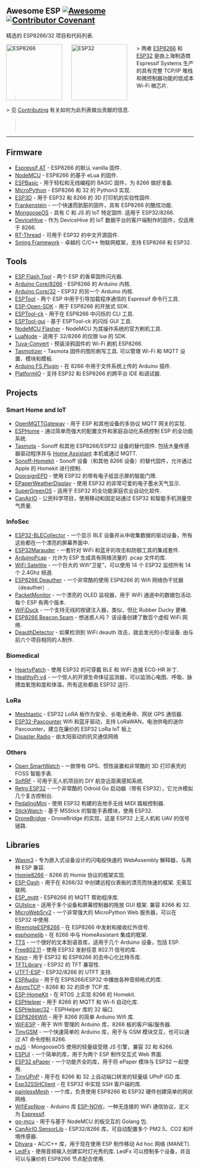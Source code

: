 <div class="github-widget" data-repo="agucova/awesome-esp"></div>

<!--lint disable awesome-list-item-->
<!--lint disable awesome-toc-->
<!--lint disable no-blockquote-without-marker-->

## Awesome ESP [![Awesome](https://awesome.re/badge.svg)](https://awesome.re) [![Contributor Covenant](https://img.shields.io/badge/Contributor%20Covenant-v2.0%20adopted-ff69b4.svg)](https://github.com/agucova/awesome-esp/blob/master/code-of-conduct.md)
精选的 ESP8266/32 项目和代码列表.

<a href="http://espressif.com/en/products/hardware/esp8266ex/overview"><img src="https://raw.githubusercontent.com/agucova/awesome-esp/master/img/esp8266.jpg" alt="ESP8266" align="left" style="margin-right: 25px" height=150></a>
<a href="http://espressif.com/en/products/hardware/esp32/overview"><img src="https://pbs.twimg.com/profile_images/863510403120222208/rjVOiTe3.jpg" alt="ESP32" align="left" style="margin-right: 25px" height=150></a>
&gt; 两者 [ESP8266](http://espressif.com/en/products/hardware/esp8266ex/overview) 和 [ESP32](http://espressif.com/en/products/hardware/esp32/overview) 是由上海制造商 Espressif Systems 生产的具有完整 TCP/IP 堆栈和微控制器功能的低成本 Wi-Fi 微芯片.
> <br/>
&gt; 见 [Contributing](https://github.com/agucova/awesome-esp/blob/master/contributing.md) 有关如何为此列表做出贡献的信息.
> <br/><br/>
---
<!--lint disable no-repeat-punctuation-->
<!--lint disable remark-lint-double-link-->

## Firmware
- [Espressif AT](http://bbs.espressif.com/) - ESP8266 的默认 vanilla 固件.
- [NodeMCU](https://github.com/nodemcu/nodemcu-firmware) - ESP8266 的基于 eLua 的固件.
- [ESPBasic](http://www.esp8266basic.com/) - 用于轻松和无线编程的 BASIC 固件，为 8266 做好准备.
- [MicroPython](https://github.com/micropython/micropython/) - ESP8266 和 32 的 Python3 实现.
- [ESP3D](https://github.com/luc-github/ESP3D) - 用于 ESP32 和 8266 的 3D 打印机的实验性固件.
- [Frankenstein](https://github.com/nekromant/esp8266-frankenstein) - 一个快速而肮脏的固件，具有 ESP8266 的酷炫功能.
- [MongooseOS](https://github.com/cesanta/mongoose-os)  - 具有 C 和 JS 的 IoT 特定固件. 适用于 ESP32/8266.
- [DeviceHive](https://devicehive.com/) - 作为 DeviceHive 的 IoT 数据平台的客户端制作的固件，仅适用于 8266.
- [RT-Thread](https://github.com/RT-Thread/rt-thread) - 可用于 ESP32 的中文开源固件.
- [Sming Framework](https://github.com/SmingHub/Sming) - 卓越的 C/C++ 物联网框架，支持 ESP8266 和 ESP32.  

## Tools
- [ESP Flash Tool](http://espressif.com/en/support/download/other-tools) - 两个 ESP 的香草固件闪光器.
- [Arduino Core/8266](https://github.com/esp8266/arduino) - ESP8266 的 Arduino 内核.
- [Arduino Core/32](https://github.com/espressif/arduino-esp32) - ESP32 的另一个 Arduino 内核.
- [ESPTool](https://github.com/espressif/esptool) - 两个 ESP 中用于引导加载程序通信的 Espressif 命令行工具.
- [ESP-Open-SDK](https://github.com/pfalcon/esp-open-sdk) - 用于 ESP8266 的开放式 SDK.
- [ESPTool-ck](https://github.com/igrr/esptool-ck) - 用于在 ESP8266 中闪烁的 CLI 工具.
- [ESPTool-gui](https://github.com/Rodmg/esptool-gui) - 基于 ESPTool-ck 的闪烁 GUI 工具.
- [NodeMCU Flasher](https://github.com/nodemcu/nodemcu-flasher) - NodeMCU 为其操作系统的官方刷机工具.
- [LuaNode](https://github.com/Nicholas3388/LuaNode) - 适用于 32/8266 的仅限 lua 的 SDK.
- [Tuya-Convert](https://github.com/ct-Open-Source/tuya-convert) - 预装涂鸦固件的 Wi-Fi 刷机 ESP8266.
- [Tasmotizer](https://github.com/tasmota/tasmotizer)  - Tasmota 固件的图形刷写工具. 可以管理 Wi-Fi 和 MQTT 设置、模块和模板.
- [Arduino FS Plugin](https://github.com/esp8266/arduino-esp8266fs-plugin) - 在 8266 中用于文件系统上传的 Arduino 插件.
- [PlatformIO](https://github.com/platformio/platformio-core) - 支持 ESP32 和 ESP8266 的跨平台 IDE 和调试器.

## Projects
### Smart Home and IoT
- [OpenMQTTGateway](https://github.com/1technophile/OpenMQTTGateway) - 用于 ESP 和其他设备的多协议 MQTT 网关的实现.
- [ESPHome](https://esphome.io/) - 通过简单而强大的配置文件和家庭自动化系统控制 ESP 的全功能系统.
- [Tasmota](https://tasmota.github.io/docs/)  - Sonoff 和其他 ESP8266/ESP32 设备的替代固件. 包括大量传感器驱动程序并与 [Home Assistant](https://www.home-assistant.io/) 本机或通过 MQTT.
- [Sonoff-Homekit](https://github.com/Gruppio/Sonoff-Homekit) - Sonoff 设备（和其他 8266 设备）的替代固件，允许通过 Apple 的 Homekit 进行控制.
- [DoorsignEPD](https://github.com/jamct/DoorsignEPD) - 使用 ESP32 的带有电子纸显示屏的智能门牌.
- [EPaperWeatherDisplay](https://github.com/henri98/esp32-e-paper-weatherdisplay) - 使用 ESP32 的非常可爱的电子墨水天气显示.
- [SuperGreenOS](https://github.com/supergreenlab/SuperGreenOS) - 适用于 ESP32 的全功能家庭农业自动化软件.
- [CanAirIO](https://github.com/kike-canaries/canairio_firmware#canairio-firmware) - 公民科学项目，使用移动和固定站通过 ESP32 和智能手机测量空气质量.

### InfoSec
- [ESP32-BLECollector](https://github.com/tobozo/ESP32-BLECollector) - 一个显示 BLE 设备并从中收集数据的驱动设备，所有这些都在一个漂亮的屏幕界面中.
- [ESP32Marauder](https://github.com/justcallmekoko/ESP32Marauder) - 一套针对 WiFi 和蓝牙的攻击和防御工具的集成套件.
- [ArduinoPcap](https://github.com/spacehuhn/ArduinoPcap) - 允许为 ESP 生成具有网络流量的 .pcap 文件的库.
- [WiFi Satellite](https://hackaday.io/project/28831-wifi-satellite-34c3) - 一个巨大的 Wifi“卫星”，可以使用 14 个 ESP32 监控所有 14 个 2.4Ghz 频道.
- [ESP8266 Deauther](https://github.com/spacehuhn/esp8266_deauther) - 一个非常酷的使用 ESP8266 的 Wifi 网络伪干扰器（deauther）.
- [PacketMonitor](https://github.com/spacehuhn/PacketMonitor32)  - 一个漂亮的 OLED 监视器，用于 WiFi 通道中的数据包活动. 每个 ESP 有两个版本.
- [WiFiDuck](https://github.com/spacehuhn/WiFiDuck) - 一个支持无线的按键注入器，类似，但比 Rubber Ducky 更棒.
- [ESP8266 Beacon Spam](https://github.com/spacehuhn/esp8266_beaconSpam)  - 想迷惑人吗？ 该设备创建了数百个虚假 WiFi 网络.
- [DeauthDetector](https://github.com/spacehuhn/DeauthDetector)  - 如果检测到 WiFi deauth 攻击，就会发光的小型设备. 由与前六个项目相同的人制作.

### Biomedical
- [HeartyPatch](https://heartypatch.protocentral.com/) - 使用 ESP32 的可穿戴 BLE 和 WiFi 连接 ECG-HR 补丁.
- [HealthyPi v4](https://www.crowdsupply.com/protocentral/healthypi-v4-unplugged) - 一个惊人的开源生命体征监测器，可以监测心电图、呼吸、脉搏血氧饱和度和体温，所有这些都由 ESP32 运行.

### LoRa

- [Meshtastic](https://www.meshtastic.org/) - ESP32 LoRA 板作为安全、长电池寿命、网状 GPS 通信器.
- [ESP32-Paxcounter](https://github.com/cyberman54/ESP32-Paxcounter#esp32-paxcounter) Wifi 和蓝牙驱动，支持 LoRaWAN，电池供电的迷你 Paxcounter，建立在廉价的 ESP32 LoRa IoT 板上
- [Disaster Radio](https://disaster.radio/) - 由太阳驱动的抗灾通信网络

### Others
- [Open SmartWatch](https://open-smartwatch.github.io/) - 一款带有 GPS、惯性装置和非常酷的 3D 打印表壳的 FOSS 智能手表.
- [SoftRF](https://github.com/lyusupov/SoftRF) - 可用于无人机项目的 DIY 航空近距离感知系统.
- [Retro ESP32](https://github.com/retro-esp32/RetroESP32) - 一个非常酷的 Odroid Go 启动器（带有 ESP32），它允许模拟几个复古控制台.
- [PedalinoMini](https://github.com/alf45tar/PedalinoMini) - 使用 ESP32 构建的吉他手无线 MIDI 踏板控制器.
- [StickWatch](https://github.com/eggfly/StickWatch) - 基于 M5Stick 的智能手表模块，使用 ESP32.
- [DroneBridge](https://github.com/DroneBridge/ESP32) - DroneBridge 的实现，这是 ESP32 上无人机和 UAV 的信号链路.
## Libraries
- [Wasm3](https://github.com/wasm3/wasm3) - 专为嵌入式设备设计的闪电般快速的 WebAssembly 解释器，与两种 ESP 兼容.
- [Homie8266](https://github.com/marvinroger/homie-esp8266) - 8266 的 Homie 协议的框架实现.
- [ESP-Dash](https://github.com/ayushsharma82/ESP-DASH)  - 用于在 8266/32 中创建远程仪表板的漂亮而快速的框架. 无需互联网.
- [ESP_mqtt](https://github.com/tuanpmt/esp_mqtt) - ESP8266 的 MQTT 帮助程序库.
- [GUIslice](https://github.com/ImpulseAdventure/GUIslice)  - 适用于多个设备和屏幕控制器的拖放 GUI 框架. 兼容 8266 和 32.
- [MicroWebSrv2](https://github.com/jczic/MicroWebSrv2) - 一个非常强大的 MicroPython Web 服务器，可以在 ESP32 中使用.
- [IRremoteESP8266](https://github.com/markszabo/IRremoteESP8266) - 在 ESP8266 中发射和接收红外信号.
- [esphomelib](https://github.com/OttoWinter/esphomelib) - 在 8266 中与 HomeAssistant 集成的框架.
- [TTS](https://github.com/jscrane/TTS) - 一个很好的文本到语音库，适用于几个 Arduino 设备，包括 ESP.
- [Free802.11](https://github.com/Jeija/esp32free80211) - 使用 ESP32 发射任意 802.11 信号的库.
- [Koyn](https://github.com/elkrem/koyn) - 用于 ESP32 和 ESP8266 的去中心化比特币库.
- [TFTLibrary](https://github.com/loboris/ESP32_TFT_library) - ESP32 的 TFT 兼容性.
- [UTFT-ESP](https://github.com/gnulabis/UTFT-ESP) - ESP32/8266 的 UTFT 支持.
- [ESPAudio](https://github.com/earlephilhower/ESP8266Audio) - 用于在 ESP8266/ESP32 中播放各种音频格式的库.
- [AsyncTCP](https://github.com/me-no-dev/ESPAsyncTCP) - 8266 和 32 的异步 TCP 库.
- [ESP-HomeKit](https://github.com/maximkulkin/esp-homekit) - 在 RTOS 上实现 8266 的 Homekit.
- [ESPHelper](https://github.com/ItKindaWorks/ESPHelper) - 用于 8266 的 MQTT 和 Wi-fi 自动化库.
- [ESPHelper/32](https://github.com/ItKindaWorks/ESPHelper32) - ESPHelper 库的 32 端口.
- [ESP8266Wifi](https://github.com/ekstrand/ESP8266wifi) - 用于 8266 的简单 Arduino Wifi 库.
- [WiFiESP](https://github.com/bportaluri/WiFiEsp) - 用于 Wifi 管理的 Arduino 库，8266 板的客户端/服务器.
- [TinyGSM](https://github.com/vshymanskyy/TinyGSM) - 一个快速简单的 Arduino 库，用于与 GSM 模块交互，也可以通过 AT 命令控制 8266.
- [mJS](https://github.com/cesanta/mjs) - MongooseOS 使用的轻量级受限 JS 引擎，兼容 32 和 8266.
- [ESPUI](https://github.com/s00500/ESPUI) - 一个简单的库，用于为两个 ESP 制作交互式 Web 界面.
- [ESP32 ePaper](https://github.com/loboris/ESP32_ePaper_example) - 一个功能齐全的库，用于将 ePaper 模块与 ESP32 一起使用.
- [TinyUPnP](https://github.com/ofekp/TinyUPnP) - 用于在 8266 和 32 上自动端口转发的轻量级 UPnP IGD 库.
- [Esp32SSHClient](https://github.com/J-Rios/Arduino-esp32sshclient) - 在 ESP32 中实现 SSH 客户端的库.
- [painlessMesh](https://github.com/gmag11/painlessMesh) - 一个库，负责使用 ESP8266 和 ESP32 硬件创建简单的网状网络.
- [WifiEspNow](https://github.com/yoursunny/WifiEspNow) - Arduino 库 [ESP-NOW](https://docs.espressif.com/projects/esp-idf/en/latest/esp32/api-reference/network/esp_now.html)，一种无连接的 WiFi 通信协议，定义为 [Espressif](https://github.com/espressif).
- [go-mcu](https://github.com/matiasinsaurralde/go-mcu) - 用于与基于 NodeMCU 的板交互的 Golang 包.
- [CanAirIO SensorLib](https://github.com/kike-canaries/canairio_sensorlib#canairio-air-quality-sensors-library) - ESP32/8266 库，可自动配置多个 PM2.5、CO2 和环境传感器.
- [Dhyara](https://github.com/neel/dhyara) - AC/C++ 库，用于现在使用 ESP 制作移动 Ad hoc 网络 (MANET).
- [LedFx](https://github.com/LedFx/LedFx)  - 使用音频输入创建实时灯光秀的库.  LedFx 可以控制多个设备，并且可以与廉价的 ESP8266 节点配合使用.

